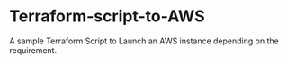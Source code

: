 # Terraform-script-to-AWS
A sample Terraform Script to Launch an AWS instance depending on the requirement.
